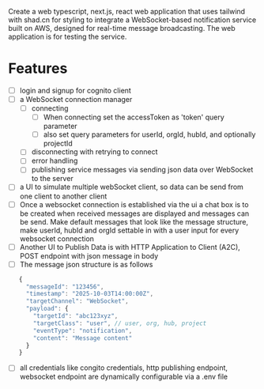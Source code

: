 Create a web typescript, next.js, react web application that uses tailwind with shad.cn for styling to integrate a WebSocket-based notification service built on AWS, designed for real-time message broadcasting. The web application is for testing the service.

# Features
- [ ] login and signup for cognito client
- [ ] a WebSocket connection manager
  - [ ] connecting
    - [ ] When connecting set the accessToken as 'token' query parameter
    - [ ] also set query parameters for userId, orgId, hubId, and optionally projectId
  - [ ] disconnecting with retrying to connect
  - [ ] error handling
  - [ ] publishing service messages via sending json data over WebSocket to the server
- [ ] a UI to simulate multiple webSocket client, so data can be send from one client to another client
- [ ] Once a websocket connection is established via the ui a chat box is to be created when received messages are displayed and messages can be send. Make default messages that look like the message structure, make userId, hubId and orgId settable in with a user input for every websocket connection
- [ ] Another UI to Publish Data is with HTTP Application to Client (A2C), POST endpoint with json message in body
- [ ] The message json structure is as follows
```javascript
   {
     "messageId": "123456",
     "timestamp": "2025-10-03T14:00:00Z",
     "targetChannel": "WebSocket",
     "payload": {
       "targetId": "abc123xyz",
       "targetClass": "user", // user, org, hub, project
       "eventType": "notification",
       "content": "Message content"
     }
   }
```
- [ ] all credentials like congito credentials, http publishing endpoint, websocket endpoint are dynamically configurable via a .env file